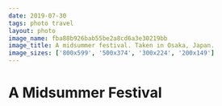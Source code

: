 ```yaml
---
date: 2019-07-30
tags: photo travel
layout: photo
image_name: fba88b926bab55be2a8cd6a3e30219bb
image_title: A midsummer festival. Taken in Osaka, Japan.
image_sizes: ['800x599', '500x374', '300x224', '200x149']
---
```


# A Midsummer Festival
